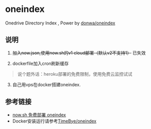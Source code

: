 # oneindex

Onedrive Directory Index , Power by [donwa/oneindex](https://github.com/donwa/oneindex)

## 说明

1. ~~加入now.json,使用now.sh的v1 cloud部署（默认v2不支持1）~~ 已失效

2. dockerfile加入cron刷新缓存

> 说个题外话：heroku部署的免费限制，使用免费云监控试试

3. 自己用vps在docker搭建oneindex.

## 参考链接

- [now.sh 免费部署 oneindex](https://www.ouyangsong.com/posts/43735/)
- Docker安装运行请参考[TimeBye/oneindex](https://github.com/TimeBye/oneindex)
